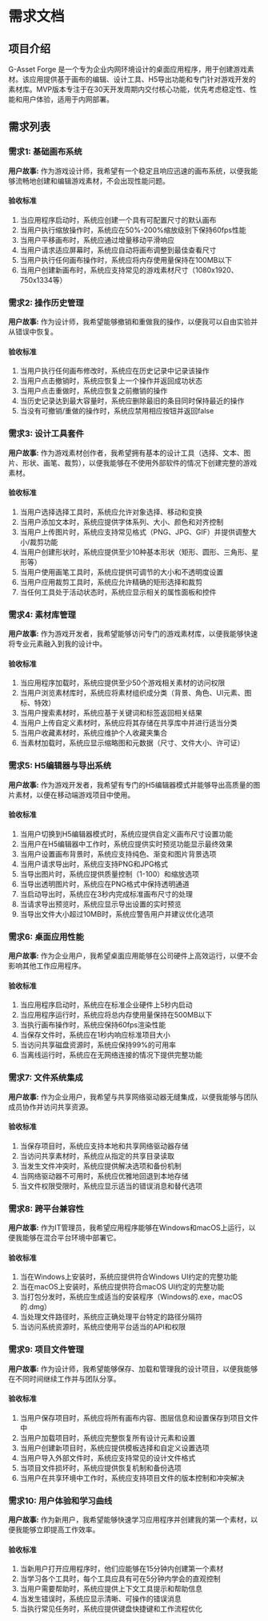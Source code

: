 # 需求文档

## 项目介绍

G-Asset Forge 是一个专为企业内网环境设计的桌面应用程序，用于创建游戏素材。该应用提供基于画布的编辑、设计工具、H5导出功能和专门针对游戏开发的素材库。MVP版本专注于在30天开发周期内交付核心功能，优先考虑稳定性、性能和用户体验，适用于内网部署。

## 需求列表

### 需求1: 基础画布系统

**用户故事:** 作为游戏设计师，我希望有一个稳定且响应迅速的画布系统，以便我能够流畅地创建和编辑游戏素材，不会出现性能问题。

#### 验收标准

1. 当应用程序启动时，系统应创建一个具有可配置尺寸的默认画布
2. 当用户执行缩放操作时，系统应在50%-200%缩放级别下保持60fps性能
3. 当用户平移画布时，系统应通过增量移动平滑响应
4. 当用户请求适应屏幕时，系统应自动将画布调整到最佳查看尺寸
5. 当用户执行任何画布操作时，系统应将内存使用量保持在100MB以下
6. 当用户创建新画布时，系统应支持常见的游戏素材尺寸（1080x1920、750x1334等）

### 需求2: 操作历史管理

**用户故事:** 作为设计师，我希望能够撤销和重做我的操作，以便我可以自由实验并从错误中恢复。

#### 验收标准

1. 当用户执行任何画布修改时，系统应在历史记录中记录该操作
2. 当用户点击撤销时，系统应恢复上一个操作并返回成功状态
3. 当用户点击重做时，系统应恢复之前撤销的操作
4. 当历史记录达到最大容量时，系统应删除最旧的条目同时保持最近的操作
5. 当没有可撤销/重做的操作时，系统应禁用相应按钮并返回false

### 需求3: 设计工具套件

**用户故事:** 作为游戏素材创作者，我希望拥有基本的设计工具（选择、文本、图片、形状、画笔、裁剪），以便我能够在不使用外部软件的情况下创建完整的游戏素材。

#### 验收标准

1. 当用户选择选择工具时，系统应允许对象选择、移动和变换
2. 当用户添加文本时，系统应提供字体系列、大小、颜色和对齐控制
3. 当用户上传图片时，系统应支持常见格式（PNG、JPG、GIF）并提供调整大小/裁剪功能
4. 当用户创建形状时，系统应提供至少10种基本形状（矩形、圆形、三角形、星形等）
5. 当用户使用画笔工具时，系统应提供可调节的大小和不透明度设置
6. 当用户应用裁剪工具时，系统应允许精确的矩形选择和裁剪
7. 当任何工具处于活动状态时，系统应显示相关的属性面板和控件

### 需求4: 素材库管理

**用户故事:** 作为游戏开发者，我希望能够访问专门的游戏素材库，以便我能够快速将专业元素融入到我的设计中。

#### 验收标准

1. 当应用程序加载时，系统应提供至少50个游戏相关素材的访问权限
2. 当用户浏览素材库时，系统应将素材组织成分类（背景、角色、UI元素、图标、特效）
3. 当用户搜索素材时，系统应基于关键词和标签返回相关结果
4. 当用户上传自定义素材时，系统应将其存储在共享库中并进行适当分类
5. 当用户收藏素材时，系统应维护个人收藏夹集合
6. 当素材加载时，系统应显示缩略图和元数据（尺寸、文件大小、许可证）

### 需求5: H5编辑器与导出系统

**用户故事:** 作为游戏开发者，我希望有专门的H5编辑器模式并能够导出高质量的图片素材，以便在移动端游戏项目中使用。

#### 验收标准

1. 当用户切换到H5编辑器模式时，系统应提供自定义画布尺寸设置功能
2. 当用户在H5编辑器中工作时，系统应提供实时预览功能显示最终效果
3. 当用户设置画布背景时，系统应支持纯色、渐变和图片背景选项
4. 当用户请求导出时，系统应支持PNG和JPG格式
5. 当导出图片时，系统应提供质量控制（1-100）和缩放选项
6. 当导出透明图片时，系统应在PNG格式中保持透明通道
7. 当启动导出时，系统应在3秒内完成标准画布尺寸的处理
8. 当请求导出预览时，系统应显示导出设置的实时预览
9. 当导出文件大小超过10MB时，系统应警告用户并建议优化选项

### 需求6: 桌面应用性能

**用户故事:** 作为企业用户，我希望桌面应用能够在公司硬件上高效运行，以便不会影响其他工作应用程序。

#### 验收标准

1. 当应用程序启动时，系统应在标准企业硬件上5秒内启动
2. 当应用程序运行时，系统应将总内存使用量保持在500MB以下
3. 当执行画布操作时，系统应保持60fps渲染性能
4. 当保存文件时，系统应在1秒内响应标准项目大小
5. 当访问共享磁盘资源时，系统应保持99%的可用率
6. 当离线运行时，系统应在无网络连接的情况下提供完整功能

### 需求7: 文件系统集成

**用户故事:** 作为企业用户，我希望与共享网络驱动器无缝集成，以便我能够与团队成员协作并访问共享资源。

#### 验收标准

1. 当保存项目时，系统应支持本地和共享网络驱动器存储
2. 当访问共享素材时，系统应从指定的共享目录读取
3. 当发生文件冲突时，系统应提供解决选项和备份机制
4. 当网络驱动器不可用时，系统应优雅地回退到本地存储
5. 当文件权限受限时，系统应显示适当的错误消息和替代选项

### 需求8: 跨平台兼容性

**用户故事:** 作为IT管理员，我希望应用程序能够在Windows和macOS上运行，以便我能够在混合平台环境中部署它。

#### 验收标准

1. 当在Windows上安装时，系统应提供符合Windows UI约定的完整功能
2. 当在macOS上安装时，系统应提供符合macOS UI约定的完整功能
3. 当打包分发时，系统应生成适当的安装程序（Windows的.exe，macOS的.dmg）
4. 当处理文件路径时，系统应正确处理平台特定的路径分隔符
5. 当访问系统资源时，系统应使用平台适当的API和权限

### 需求9: 项目文件管理

**用户故事:** 作为设计师，我希望能够保存、加载和管理我的设计项目，以便我能够在不同时间继续工作并与团队分享。

#### 验收标准

1. 当用户保存项目时，系统应将所有画布内容、图层信息和设置保存到项目文件中
2. 当用户加载项目时，系统应完整恢复所有设计元素和设置
3. 当用户创建新项目时，系统应提供模板选择和自定义设置选项
4. 当用户导入外部文件时，系统应支持常见的设计文件格式
5. 当项目文件损坏时，系统应提供恢复机制和备份选项
6. 当用户在共享环境中工作时，系统应支持项目文件的版本控制和冲突解决

### 需求10: 用户体验和学习曲线

**用户故事:** 作为新用户，我希望能够快速学习应用程序并创建我的第一个素材，以便我能够立即提高工作效率。

#### 验收标准

1. 当新用户打开应用程序时，他们应能够在15分钟内创建第一个素材
2. 当学习各个工具时，每个工具应具有可在5分钟内学会的直观控制
3. 当用户需要帮助时，系统应提供上下文工具提示和帮助信息
4. 当发生错误时，系统应显示清晰、可操作的错误消息
5. 当执行常见任务时，系统应提供键盘快捷键和工作流程优化